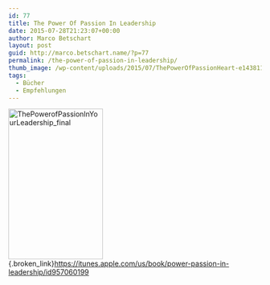 ```yaml
---
id: 77
title: The Power Of Passion In Leadership
date: 2015-07-28T21:23:07+00:00
author: Marco Betschart
layout: post
guid: http://marco.betschart.name/?p=77
permalink: /the-power-of-passion-in-leadership/
thumb_image: /wp-content/uploads/2015/07/ThePowerOfPassionHeart-e1438111662908-256x256.jpg
tags:
  - Bücher
  - Empfehlungen
---
```

[<img class=" size-medium wp-image-78 alignleft" src="http://blog.marco.betschart.name/wp-content/uploads/2015/07/ThePowerofPassionInYourLeadership_final-188x300.jpg" alt="ThePowerofPassionInYourLeadership_final" width="188" height="300" srcset="http://dev.marco-betschart.local/wp-content/uploads/2015/07/ThePowerofPassionInYourLeadership_final-188x300.jpg 188w, http://dev.marco-betschart.local/wp-content/uploads/2015/07/ThePowerofPassionInYourLeadership_final-640x1024.jpg 640w, http://dev.marco-betschart.local/wp-content/uploads/2015/07/ThePowerofPassionInYourLeadership_final-120x192.jpg 120w, http://dev.marco-betschart.local/wp-content/uploads/2015/07/ThePowerofPassionInYourLeadership_final.jpg 1563w" sizes="(max-width: 188px) 100vw, 188px" />](http://blog.marco.betschart.name/wp-content/uploads/2015/07/ThePowerofPassionInYourLeadership_final.jpg){.broken_link}<https://itunes.apple.com/us/book/power-passion-in-leadership/id957060199>